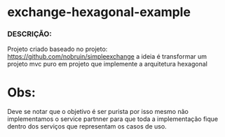 # exchange-hexagonal-example

### DESCRIÇÃO: 
Projeto criado baseado no projeto: https://github.com/nobruin/simpleexchange a ideia é transformar um projeto mvc 
puro em projeto que implemente a arquitetura hexagonal

# Obs:
Deve se notar que o objetivo é ser purista por isso mesmo não implementamos o service partnner para que toda a implementação 
fique dentro dos serviços que representam os casos de uso.

